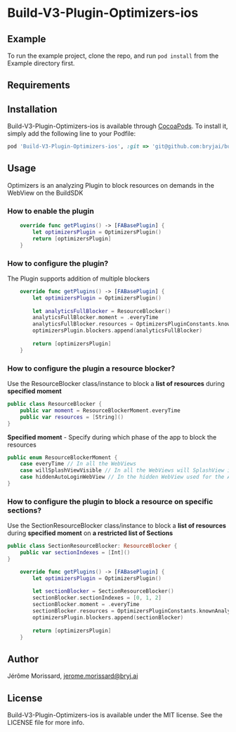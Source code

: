 # Build-V3-Plugin-Optimizers-ios

## Example

To run the example project, clone the repo, and run `pod install` from the Example directory first.

## Requirements

## Installation

Build-V3-Plugin-Optimizers-ios is available through [CocoaPods](https://cocoapods.org). To install
it, simply add the following line to your Podfile:

```ruby
pod 'Build-V3-Plugin-Optimizers-ios', :git => 'git@github.com:bryjai/build-v3-plugin-optimizers-ios.git'
```

## Usage 

Optimizers is an analyzing Plugin to block resources on demands in the WebView on the BuildSDK

### How to enable the plugin 

```swift
    override func getPlugins() -> [FABasePlugin] {
        let optimizersPlugin = OptimizersPlugin()
        return [optimizersPlugin]
    }
```

### How to configure the plugin?

The Plugin supports addition of multiple blockers 

```swift
    override func getPlugins() -> [FABasePlugin] {
        let optimizersPlugin = OptimizersPlugin()
                
        let analyticsFullBlocker = ResourceBlocker()
        analyticsFullBlocker.moment = .everyTime
        analyticsFullBlocker.resources = OptimizersPluginConstants.knownAnalytics
        optimizersPlugin.blockers.append(analyticsFullBlocker)
        
        return [optimizersPlugin]
    }
```

### How to configure the plugin a resource blocker?

Use the ResourceBlocker class/instance to block a **list of resources** during **specified moment**

```swift
public class ResourceBlocker {
    public var moment = ResourceBlockerMoment.everyTime    
    public var resources = [String]()    
}
```

**Specified moment** - Specify during which phase of the app to block the resources

```swift
public enum ResourceBlockerMoment {
    case everyTime // In all the WebViews
    case willSplashViewVisible // In all the WebViews will SplashView is visible
    case hiddenAutoLoginWebView // In the hidden WebView used for the AutoLogin
}
```

### How to configure the plugin to block a resource on specific sections?

Use the SectionResourceBlocker class/instance to block a **list of resources** during **specified moment** on **a restricted list of Sections**

```swift
public class SectionResourceBlocker: ResourceBlocker {
    public var sectionIndexes = [Int]()
}
```

```swift
    override func getPlugins() -> [FABasePlugin] {
        let optimizersPlugin = OptimizersPlugin()
                
        let sectionBlocker = SectionResourceBlocker()
        sectionBlocker.sectionIndexes = [0, 1, 2]
        sectionBlocker.moment = .everyTime
        sectionBlocker.resources = OptimizersPluginConstants.knownAnalytics
        optimizersPlugin.blockers.append(sectionBlocker)
        
        return [optimizersPlugin]
    }
```

## Author

Jérôme Morissard, jerome.morissard@bryj.ai

## License

Build-V3-Plugin-Optimizers-ios is available under the MIT license. See the LICENSE file for more info.
